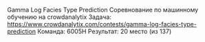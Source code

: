 Gamma Log Facies Type Prediction
Соревнование по машинному обучению на crowdanalytix
Задача: https://www.crowdanalytix.com/contests/gamma-log-facies-type-prediction
Команда: 6005H
Результат: 20 место (из 137)

